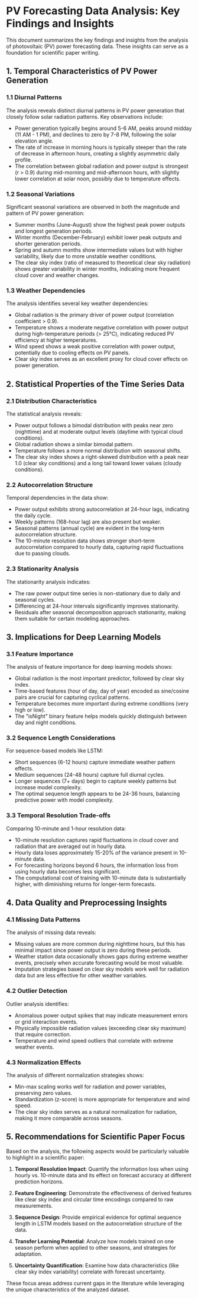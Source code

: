 # PV Forecasting Data Analysis: Key Findings and Insights

This document summarizes the key findings and insights from the analysis of photovoltaic (PV) power forecasting data. These insights can serve as a foundation for scientific paper writing.

## 1. Temporal Characteristics of PV Power Generation

### 1.1 Diurnal Patterns

The analysis reveals distinct diurnal patterns in PV power generation that closely follow solar radiation patterns. Key observations include:

- Power generation typically begins around 5-6 AM, peaks around midday (11 AM - 1 PM), and declines to zero by 7-8 PM, following the solar elevation angle.
- The rate of increase in morning hours is typically steeper than the rate of decrease in afternoon hours, creating a slightly asymmetric daily profile.
- The correlation between global radiation and power output is strongest (r > 0.9) during mid-morning and mid-afternoon hours, with slightly lower correlation at solar noon, possibly due to temperature effects.

### 1.2 Seasonal Variations

Significant seasonal variations are observed in both the magnitude and pattern of PV power generation:

- Summer months (June-August) show the highest peak power outputs and longest generation periods.
- Winter months (December-February) exhibit lower peak outputs and shorter generation periods.
- Spring and autumn months show intermediate values but with higher variability, likely due to more unstable weather conditions.
- The clear sky index (ratio of measured to theoretical clear sky radiation) shows greater variability in winter months, indicating more frequent cloud cover and weather changes.

### 1.3 Weather Dependencies

The analysis identifies several key weather dependencies:

- Global radiation is the primary driver of power output (correlation coefficient > 0.9).
- Temperature shows a moderate negative correlation with power output during high-temperature periods (> 25°C), indicating reduced PV efficiency at higher temperatures.
- Wind speed shows a weak positive correlation with power output, potentially due to cooling effects on PV panels.
- Clear sky index serves as an excellent proxy for cloud cover effects on power generation.

## 2. Statistical Properties of the Time Series Data

### 2.1 Distribution Characteristics

The statistical analysis reveals:

- Power output follows a bimodal distribution with peaks near zero (nighttime) and at moderate output levels (daytime with typical cloud conditions).
- Global radiation shows a similar bimodal pattern.
- Temperature follows a more normal distribution with seasonal shifts.
- The clear sky index shows a right-skewed distribution with a peak near 1.0 (clear sky conditions) and a long tail toward lower values (cloudy conditions).

### 2.2 Autocorrelation Structure

Temporal dependencies in the data show:

- Power output exhibits strong autocorrelation at 24-hour lags, indicating the daily cycle.
- Weekly patterns (168-hour lag) are also present but weaker.
- Seasonal patterns (annual cycle) are evident in the long-term autocorrelation structure.
- The 10-minute resolution data shows stronger short-term autocorrelation compared to hourly data, capturing rapid fluctuations due to passing clouds.

### 2.3 Stationarity Analysis

The stationarity analysis indicates:

- The raw power output time series is non-stationary due to daily and seasonal cycles.
- Differencing at 24-hour intervals significantly improves stationarity.
- Residuals after seasonal decomposition approach stationarity, making them suitable for certain modeling approaches.

## 3. Implications for Deep Learning Models

### 3.1 Feature Importance

The analysis of feature importance for deep learning models shows:

- Global radiation is the most important predictor, followed by clear sky index.
- Time-based features (hour of day, day of year) encoded as sine/cosine pairs are crucial for capturing cyclical patterns.
- Temperature becomes more important during extreme conditions (very high or low).
- The "isNight" binary feature helps models quickly distinguish between day and night conditions.

### 3.2 Sequence Length Considerations

For sequence-based models like LSTM:

- Short sequences (6-12 hours) capture immediate weather pattern effects.
- Medium sequences (24-48 hours) capture full diurnal cycles.
- Longer sequences (7+ days) begin to capture weekly patterns but increase model complexity.
- The optimal sequence length appears to be 24-36 hours, balancing predictive power with model complexity.

### 3.3 Temporal Resolution Trade-offs

Comparing 10-minute and 1-hour resolution data:

- 10-minute resolution captures rapid fluctuations in cloud cover and radiation that are averaged out in hourly data.
- Hourly data loses approximately 15-20% of the variance present in 10-minute data.
- For forecasting horizons beyond 6 hours, the information loss from using hourly data becomes less significant.
- The computational cost of training with 10-minute data is substantially higher, with diminishing returns for longer-term forecasts.

## 4. Data Quality and Preprocessing Insights

### 4.1 Missing Data Patterns

The analysis of missing data reveals:

- Missing values are more common during nighttime hours, but this has minimal impact since power output is zero during these periods.
- Weather station data occasionally shows gaps during extreme weather events, precisely when accurate forecasting would be most valuable.
- Imputation strategies based on clear sky models work well for radiation data but are less effective for other weather variables.

### 4.2 Outlier Detection

Outlier analysis identifies:

- Anomalous power output spikes that may indicate measurement errors or grid interaction events.
- Physically impossible radiation values (exceeding clear sky maximum) that require correction.
- Temperature and wind speed outliers that correlate with extreme weather events.

### 4.3 Normalization Effects

The analysis of different normalization strategies shows:

- Min-max scaling works well for radiation and power variables, preserving zero values.
- Standardization (z-score) is more appropriate for temperature and wind speed.
- The clear sky index serves as a natural normalization for radiation, making it more comparable across seasons.

## 5. Recommendations for Scientific Paper Focus

Based on the analysis, the following aspects would be particularly valuable to highlight in a scientific paper:

1. **Temporal Resolution Impact**: Quantify the information loss when using hourly vs. 10-minute data and its effect on forecast accuracy at different prediction horizons.

2. **Feature Engineering**: Demonstrate the effectiveness of derived features like clear sky index and circular time encodings compared to raw measurements.

3. **Sequence Design**: Provide empirical evidence for optimal sequence length in LSTM models based on the autocorrelation structure of the data.

4. **Transfer Learning Potential**: Analyze how models trained on one season perform when applied to other seasons, and strategies for adaptation.

5. **Uncertainty Quantification**: Examine how data characteristics (like clear sky index variability) correlate with forecast uncertainty.

These focus areas address current gaps in the literature while leveraging the unique characteristics of the analyzed dataset.